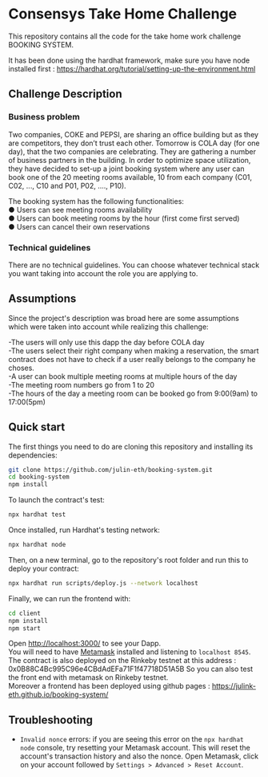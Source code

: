 # Consensys Take Home Challenge

This repository contains all the code for the take home work challenge BOOKING SYSTEM.

It has been done using the hardhat framework, make sure you have node installed first : https://hardhat.org/tutorial/setting-up-the-environment.html

## Challenge Description

### Business problem

Two companies, COKE and PEPSI, are sharing an office building but as they are
competitors, they don’t trust each other. Tomorrow is COLA day (for one day), that the
two companies are celebrating. They are gathering a number of business partners in
the building. In order to optimize space utilization, they have decided to set-up a joint
booking system where any user can book one of the 20 meeting rooms available, 10
from each company (C01, C02, ..., C10 and P01, P02, ...., P10).

The booking system has the following functionalities:  
● Users can see meeting rooms availability  
● Users can book meeting rooms by the hour (first come first served)  
● Users can cancel their own reservations

### Technical guidelines

There are no technical guidelines. You can choose whatever technical stack you want
taking into account the role you are applying to.

## Assumptions

Since the project's description was broad here are some assumptions which were taken into account while realizing this challenge:

-The users will only use this dapp the day before COLA day  
-The users select their right company when making a reservation, the smart contract does not have to check if a user really belongs to the company he choses.  
-A user can book multiple meeting rooms at multiple hours of the day  
-The meeting room numbers go from 1 to 20  
-The hours of the day a meeting room can be booked go from 9:00(9am) to 17:00(5pm)

## Quick start

The first things you need to do are cloning this repository and installing its
dependencies:

```sh
git clone https://github.com/julin-eth/booking-system.git
cd booking-system
npm install
```

To launch the contract's test:

```sh
npx hardhat test
```

Once installed, run Hardhat's testing network:

```sh
npx hardhat node
```

Then, on a new terminal, go to the repository's root folder and run this to
deploy your contract:

```sh
npx hardhat run scripts/deploy.js --network localhost
```

Finally, we can run the frontend with:

```sh
cd client
npm install
npm start
```

Open [http://localhost:3000/](http://localhost:3000/) to see your Dapp.  
You will need to have [Metamask](https://metamask.io) installed and listening to
`localhost 8545`.  
The contract is also deployed on the Rinkeby testnet at this address : 0x0B88C4Bc995C96e4CBdAdEFa71F1f47718D51A5B
So you can also test the front end with metamask on Rinkeby testnet.  
Moreover a frontend has been deployed using github pages : https://julink-eth.github.io/booking-system/

## Troubleshooting

- `Invalid nonce` errors: if you are seeing this error on the `npx hardhat node`
  console, try resetting your Metamask account. This will reset the account's
  transaction history and also the nonce. Open Metamask, click on your account
  followed by `Settings > Advanced > Reset Account`.
